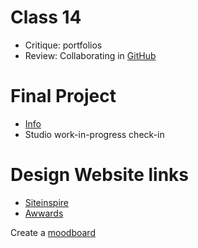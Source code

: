 # Class 14

* Critique: portfolios
* Review: Collaborating in [GitHub](github.md)

# Final Project
* [Info](../../final_project.md)
* Studio work-in-progress check-in 

# Design Website links
* [Siteinspire](https://www.siteinspire.com)
* [Awwards](https://www.awwwards.com/)

Create a [moodboard](http://www.gomoodboard.com/)
